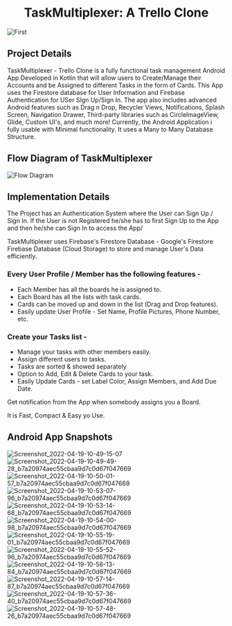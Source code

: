 <h1 align="center">TaskMultiplexer: A Trello Clone</h1>

![First](https://user-images.githubusercontent.com/62428616/178444685-0145cc33-793a-485b-9a3f-aedbe173841e.png)

<h2 align="left">Project Details</h2>

TaskMultiplexer - Trello Clone is a fully functional task management Android App Developed in Kotlin that will allow users to Create/Manage their Accounts and be Assigned to different Tasks in the form of Cards. This App uses the Firestore database for User Information and Firebase Authentication for USer SIgn Up/Sign In. The app also includes advanced Android features such as Drag n Drop, Recycler Views, Notifications, Splash Screen, Navigation Drawer, Third-party libraries such as CircleImageView, Glide, Custom UI's, and much more! Currently, the Android Application i fully usable with Minimal functionality. It uses a Many to Many Database Structure.

<h2 align="left">Flow Diagram of TaskMultiplexer</h2>

![Flow Diagram](https://user-images.githubusercontent.com/62428616/178446837-f6c3b0c1-f090-4c89-9f6a-486bc9b64221.png)


<h2 align="left">Implementation Details</h2>

The Project has an Authentication System where the User can Sign Up / Sign In.
If the User is not Registered he/she has to first Sign Up to the App and then he/she can Sign In to access the App/

TaskMultiplexer uses Firebase's Firestore Database - Google's Firestore Firebase Database (Cloud Storage) to store and manage User's Data efficiently.


### Every User Profile / Member has the following features - ###
* Each Member has all the boards he is assigned to.
* Each Board has all the lists with task cards.
* Cards can be moved up and down in the list (Drag and Drop features).
* Easily update User Profile - Set Name, Profile Pictures, Phone Number, etc.

### Create your Tasks list - ###
* Manage your tasks with other members easily.
* Assign different users to tasks.
* Tasks are sorted & showed separately
* Option to Add, Edit & Delete Cards to your task.
* Easily Update Cards - set Label Color, Assign Members, and Add Due Date.

Get notification from the App when somebody assigns you a Board.

It is Fast, Compact & Easy yo Use.

<h2 align="left">Android App Snapshots</h2>

![Screenshot_2022-04-19-10-49-15-07](https://user-images.githubusercontent.com/62428616/178448247-321c963f-31fd-4afd-bec5-0b50b409f3b9.jpg[width=100px])
![Screenshot_2022-04-19-10-49-49-28_b7a20974aec55cbaa9d7c0d67f047669](https://user-images.githubusercontent.com/62428616/178448419-62d34ecf-0ca2-4e8b-b928-7ec518552c8d.jpg)
![Screenshot_2022-04-19-10-50-01-57_b7a20974aec55cbaa9d7c0d67f047669](https://user-images.githubusercontent.com/62428616/178448451-49a40f86-a1cb-43de-9d89-f01ef81bccca.jpg)
![Screenshot_2022-04-19-10-53-07-96_b7a20974aec55cbaa9d7c0d67f047669](https://user-images.githubusercontent.com/62428616/178448481-4c29963f-0564-4c78-884f-ad0b5e33f6e7.jpg)
![Screenshot_2022-04-19-10-53-14-68_b7a20974aec55cbaa9d7c0d67f047669](https://user-images.githubusercontent.com/62428616/178448515-546bba03-bcb0-4d36-85ba-0923ae88936d.jpg)
![Screenshot_2022-04-19-10-54-00-98_b7a20974aec55cbaa9d7c0d67f047669](https://user-images.githubusercontent.com/62428616/178448544-08b5ec82-f11f-44fc-beeb-26b6a3850730.jpg)
![Screenshot_2022-04-19-10-55-19-01_b7a20974aec55cbaa9d7c0d67f047669](https://user-images.githubusercontent.com/62428616/178448603-c7e7e78f-c3e6-440e-b405-2a4674517ab5.jpg)
![Screenshot_2022-04-19-10-55-52-96_b7a20974aec55cbaa9d7c0d67f047669](https://user-images.githubusercontent.com/62428616/178448728-f3a83c15-020b-4d17-b23b-02eb42c1ac85.jpg)
![Screenshot_2022-04-19-10-56-13-84_b7a20974aec55cbaa9d7c0d67f047669](https://user-images.githubusercontent.com/62428616/178448770-d60dbeed-844a-4683-be51-d7ae2468f62d.jpg)
![Screenshot_2022-04-19-10-57-14-87_b7a20974aec55cbaa9d7c0d67f047669](https://user-images.githubusercontent.com/62428616/178448934-8709f5dd-a64e-470a-9921-768fde4c8500.jpg)
![Screenshot_2022-04-19-10-57-36-40_b7a20974aec55cbaa9d7c0d67f047669](https://user-images.githubusercontent.com/62428616/178448964-306aefc2-27dc-43de-9dee-db5dbbfb3ab4.jpg)
![Screenshot_2022-04-19-10-57-48-26_b7a20974aec55cbaa9d7c0d67f047669](https://user-images.githubusercontent.com/62428616/178448992-1d0b265d-6b5c-432a-82e5-6a767cd9c161.jpg)
